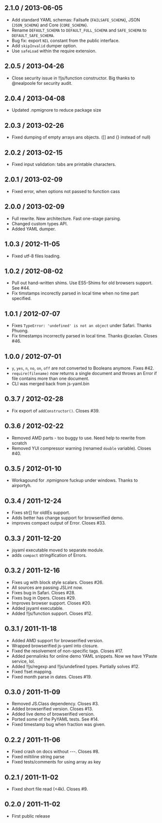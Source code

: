 2.1.0 / 2013-06-05
------------------

* Add standard YAML schemas: Failsafe (`FAILSAFE_SCHEMA`),
  JSON (`JSON_SCHEMA`) and Core (`CORE_SCHEMA`).
* Rename `DEFAULT_SCHEMA` to `DEFAULT_FULL_SCHEMA`
  and `SAFE_SCHEMA` to `DEFAULT_SAFE_SCHEMA`.
* Bug fix: export `NIL` constant from the public interface.
* Add `skipInvalid` dumper option.
* Use `safeLoad` within the require extension.


2.0.5 / 2013-04-26
------------------

* Close security issue in !!js/function constructor.
  Big thanks to @nealpoole for security audit.


2.0.4 / 2013-04-08
------------------

* Updated .npmignore to reduce package size


2.0.3 / 2013-02-26
------------------

* Fixed dumping of empty arrays ans objects. ([] and {} instead of null)


2.0.2 / 2013-02-15
------------------

* Fixed input validation: tabs are printable characters.


2.0.1 / 2013-02-09
------------------

* Fixed error, when options not passed to function cass


2.0.0 / 2013-02-09
------------------

* Full rewrite. New architecture. Fast one-stage parsing.
* Changed custom types API.
* Added YAML dumper.


1.0.3 / 2012-11-05
------------------

* Fixed utf-8 files loading.


1.0.2 / 2012-08-02
------------------

* Pull out hand-written shims. Use ES5-Shims for old browsers support. See #44.
* Fix timstamps incorectly parsed in local time when no time part specified.


1.0.1 / 2012-07-07
------------------

* Fixes `TypeError: 'undefined' is not an object` under Safari. Thanks Phuong.
* Fix timestamps incorrectly parsed in local time. Thanks @caolan. Closes #46.


1.0.0 / 2012-07-01
------------------

* `y`, `yes`, `n`, `no`, `on`, `off` are not converted to Booleans anymore.
  Fixes #42.
* `require(filename)` now returns a single document and throws an Error if
  file contains more than one document.
* CLI was merged back from js-yaml.bin


0.3.7 / 2012-02-28
------------------

* Fix export of `addConstructor()`. Closes #39.


0.3.6 / 2012-02-22
------------------

* Removed AMD parts - too buggy to use. Need help to rewrite from scratch
* Removed YUI compressor warning (renamed `double` variable). Closes #40.


0.3.5 / 2012-01-10
------------------

* Workagound for .npmignore fuckup under windows. Thanks to airportyh.


0.3.4 / 2011-12-24
------------------

* Fixes str[] for oldIEs support.
* Adds better has change support for browserified demo.
* improves compact output of Error. Closes #33.


0.3.3 / 2011-12-20
------------------

* jsyaml executable moved to separate module.
* adds `compact` stringification of Errors.


0.3.2 / 2011-12-16
------------------

* Fixes ug with block style scalars. Closes #26.
* All sources are passing JSLint now.
* Fixes bug in Safari. Closes #28.
* Fixes bug in Opers. Closes #29.
* Improves browser support. Closes #20.
* Added jsyaml executable.
* Added !!js/function support. Closes #12.


0.3.1 / 2011-11-18
------------------

* Added AMD support for browserified version.
* Wrapped browserified js-yaml into closure.
* Fixed the resolvement of non-specific tags. Closes #17.
* Added permalinks for online demo YAML snippets. Now we have YPaste service, lol.
* Added !!js/regexp and !!js/undefined types. Partially solves #12.
* Fixed !!set mapping.
* Fixed month parse in dates. Closes #19.


0.3.0 / 2011-11-09
------------------

* Removed JS.Class dependency. Closes #3.
* Added browserified version. Closes #13.
* Added live demo of browserified version.
* Ported some of the PyYAML tests. See #14.
* Fixed timestamp bug when fraction was given.


0.2.2 / 2011-11-06
------------------

* Fixed crash on docs without ---. Closes #8.
* Fixed miltiline string parse
* Fixed tests/comments for using array as key


0.2.1 / 2011-11-02
------------------

* Fixed short file read (<4k). Closes #9.


0.2.0 / 2011-11-02
------------------

* First public release
